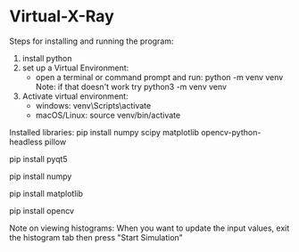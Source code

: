 # Virtual-X-Ray

Steps for installing and running the program:
1. install python
2. set up a Virtual Environment:
    - open a terminal or command prompt and run: python -m venv venv
        Note: if that doesn't work try python3 -m venv venv
3. Activate virtual environment:
    - windows: venv\Scripts\activate
    - macOS/Linux: source venv/bin/activate

Installed libraries:
pip install numpy scipy matplotlib opencv-python-headless pillow

pip install pyqt5

pip install numpy

pip install matplotlib

pip install opencv


Note on viewing histograms: When you want to update the input values, exit the histogram tab then press
"Start Simulation" 